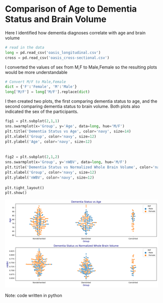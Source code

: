 # Comparison of Age to Dementia Status and Brain Volume
Here I identified how dementia diagnoses correlate with age and brain volume

```python
# read in the data
long = pd.read_csv('oasis_longitudinal.csv')
cross = pd.read_csv('oasis_cross-sectional.csv')
```
I converted the values of sex from M,F to Male,Female so the resulting plots would be more understandable

```python
# Convert M/F to Male,Female
dict = {'F':'Female', 'M':'Male'}
long['M/F'] = long['M/F'].replace(dict)
```

I then created two plots, the first comparing dementia status to age, and the second comparing dementia status to brain volume. Both plots also indicated the sex of the participants. 


```python
fig1 = plt.subplot(2,1,1)
sns.swarmplot(x='Group', y='Age', data=long, hue='M/F')
plt.title('Dementia Status vs Age', color='navy', size=14)
plt.xlabel('Group', color='navy', size=12)
plt.ylabel('Age', color='navy', size=12)


fig2 = plt.subplot(2,1,2)
sns.swarmplot(x='Group', y='nWBV', data=long, hue='M/F')
plt.title('Dementia Status vs Normalized Whole Brain Volume', color='navy', size=14)
plt.xlabel('Group', color='navy', size=12)
plt.ylabel('nWBV', color='navy', size=12)

plt.tight_layout()
plt.show()
```

<img src="Dementia_swarm_plots.png" width="640" />

Note: code written in python
